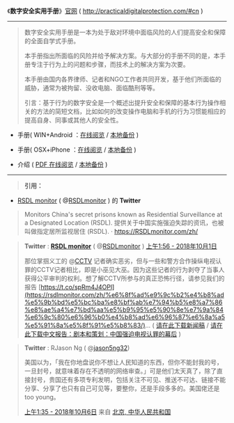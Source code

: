 《**数字安全实用手册**》[官网](http://practicaldigitalprotection.com/#cn) ( http://practicaldigitalprotection.com/#cn )

-----------------------------------------

> 数字安全实用手册是一本为处于敌对环境中面临风险的人们提高安全和保障的全面自学式手册。
>
> 本手册指出所面临的风险并给予解决方案。与大部分的手册不同的是，本手册专注于行为上的问题和步骤，而技术上的解决方案为次要。
>
> 本手册由国内各界律师、记者和NGO工作者共同开发，基于他们所面临的威胁，通常为被拘留、没收电脑、面临酷刑等等。
> 
> 引言：基于行为的数字安全是一个概述出提升安全和保障的基本行为操作相关的方法的简短文档，比如如何的改变操作电脑和手机的行为习惯能相应的提高自身、同事或其他人的安全性。
> 

- 手册( WIN+Android ：[在线阅览](http://practicaldigitalprotection.com/pdfs/Practical%20Digital%20Protection%20(CN)%20(WIN+Android).pdf) / [本地备份](https://taoste.github.io/Hello-World/Technical%20File(PDF)/%E3%80%8A%E6%95%B0%E5%AD%97%E5%AE%89%E5%85%A8%E5%AE%9E%E7%94%A8%E6%89%8B%E5%86%8C%E3%80%8B/Practical%20Digital%20Protection%20(CN)%20(WIN+Android).pdf) )

- 手册( OSX+iPhone ：[在线阅览](http://practicaldigitalprotection.com/pdfs/Practical%20Digital%20Protection%20(CN)%20(OSX+iPhone).pdf) / [本地备份](https://taoste.github.io/Hello-World/Technical%20File(PDF)/%E3%80%8A%E6%95%B0%E5%AD%97%E5%AE%89%E5%85%A8%E5%AE%9E%E7%94%A8%E6%89%8B%E5%86%8C%E3%80%8B/Practical%20Digital%20Protection%20(CN)%20(OSX+iPhone).pdf) )

- 介绍 ( [PDF 在线阅览](http://practicaldigitalprotection.com/pdfs/Behaviour%20Based%20Cybersecurity%20(CN).pdf) / [本地备份](https://taoste.github.io/Hello-World/Technical%20File(PDF)/%E3%80%8A%E6%95%B0%E5%AD%97%E5%AE%89%E5%85%A8%E5%AE%9E%E7%94%A8%E6%89%8B%E5%86%8C%E3%80%8B/Behaviour%20Based%20Cybersecurity%20(CN).pdf) )

-----------------------------------------

> **引用：**

-  [RSDL monitor](https://twitter.com/intent/follow?original_referer=http%3A%2F%2Fpracticaldigitalprotection.com%2F&ref_src=twsrc%5Etfw&region=follow_link&screen_name=RSDLmonitor&tw_p=followbutton) ( @[RSDLmonitor](https://twitter.com/RSDLmonitor) ) 的 **Twitter**
> 
> Monitors China's secret prisons known as Residential Surveillance at a Designated Location (RSDL). 提供关于中国实施强迫失踪的资讯，也被叫做指定居所监视居住 (RSDL).  · https://RSDLmonitor.com/zh/ 

> **Twitter** : [**RSDL monitor**](https://twitter.com/intent/user?screen_name=RSDLmonitor) ( @[RSDLmonitor](https://twitter.com/RSDLmonitor) )   [上午1:56 - 2018年10月1日](https://twitter.com/RSDLmonitor/status/1046700246003306496)  
>  
>  那位掌掴义工的 @[CCTV](https://twitter.com/CCTV) 记者确实恶劣，但与一些和警方合作操纵电视认罪的CCTV记者相比，即是小巫见大巫。因为这些记者的行为剥夺了当事人获得公平审判的权利。想了解CCTV所参与的真正恐怖行径，请参见我们的报告  [https://t.co/spRm4J4OPl](https://rsdlmonitor.com/zh/%e6%8f%ad%e9%9c%b2%e4%b8%ad%e5%9b%bd%e5%bc%ba%e8%bf%ab%e7%94%b5%e8%a7%86%e8%ae%a4%e7%bd%aa%e5%b9%95%e5%90%8e%e7%9a%84%e6%9c%80%e6%96%b0%e4%b8%ad%e6%96%87%e6%8a%a5%e5%91%8a%e5%8f%91%e5%b8%83/)... 
( [请在此下载新闻稿](https://rsdlmonitor.com/wp-content/uploads/2018/06/Press-Release-CN.pdf)
 / [请在此下载中文报告：剧本和策划：中国强迫电视认罪的幕后](https://rsdlmonitor.com/wp-content/uploads/2018/06/%E5%89%A7%E6%9C%AC%E5%92%8C%E7%AD%96%E5%88%92%EF%BC%9A%E4%B8%AD%E5%9B%BD%E5%BC%BA%E8%BF%AB%E7%94%B5%E8%A7%86%E8%AE%A4%E7%BD%AA%E7%9A%84%E5%B9%95%E5%90%8E.pdf) )


> **Twitter** : RJason Ng ( @[jason5ng32](https://twitter.com/jason5ng32))
> 
> 美国以为，「我在你地盘说你不想让人民知道的东西，但你不能封我的号，一旦封号，就意味着存在不透明的网络审查。」可是他们太天真了，除了直接封号，贵国还有多项专利发明，包括关注不可见、推送不可达、链接不能分享、分享了也只有自己可见等，要整你，还是手段多多的。美国佬还是 too young。
> 
> [上午1:35 - 2018年10月6日](https://twitter.com/jason5ng32/status/1048506901573468161) 来自 [北京, 中华人民共和国](https://twitter.com/search?q=place%3A01120f703ae9184a) 
